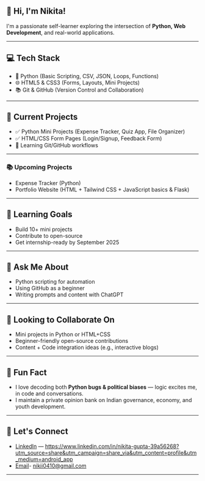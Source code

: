## 👋 Hi, I'm Nikita!

I'm a passionate self-learner exploring the intersection of **Python, Web Development**, and real-world applications.

---

## 💻 Tech Stack

- 🐍 Python (Basic Scripting, CSV, JSON, Loops, Functions)
- 🌐 HTML5 & CSS3 (Forms, Layouts, Mini Projects)
- 📚 Git & GitHub (Version Control and Collaboration)

---

## 🔭 Current Projects

- ✅ Python Mini Projects (Expense Tracker, Quiz App, File Organizer)
- ✅ HTML/CSS Form Pages (Login/Signup, Feedback Form)
- 🔄 Learning Git/GitHub workflows

---

### 📚 Upcoming Projects
- Expense Tracker (Python)
- Portfolio Website (HTML + Tailwind CSS + JavaScript basics & Flask)

---

## 🌱 Learning Goals

- Build 10+ mini projects
- Contribute to open-source
- Get internship-ready by September 2025

---

## 💬 Ask Me About

- Python scripting for automation
- Using GitHub as a beginner
- Writing prompts and content with ChatGPT

---

## 🤝 Looking to Collaborate On

- Mini projects in Python or HTML+CSS
- Beginner-friendly open-source contributions
- Content + Code integration ideas (e.g., interactive blogs)

---

## 🧠 Fun Fact

- I love decoding both **Python bugs & political biases** — logic excites me, in code and conversations.
- I maintain a private opinion bank on Indian governance, economy, and youth development.

---

## 🔗 Let's Connect

- [LinkedIn](#) — https://www.linkedin.com/in/nikita-gupta-39a56268?utm_source=share&utm_campaign=share_via&utm_content=profile&utm_medium=android_app
- [Email](#)- nikii0410@gmail.com


---








